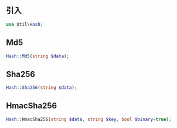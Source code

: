## 引入
```php
use Util\Hash;
```

## Md5
```php
Hash::Md5(string $data);
```

## Sha256
```php
Hash::Sha256(string $data);
```

## HmacSha256
```php
Hash::HmacSha256(string $data, string $key, bool $binary=true);
```
